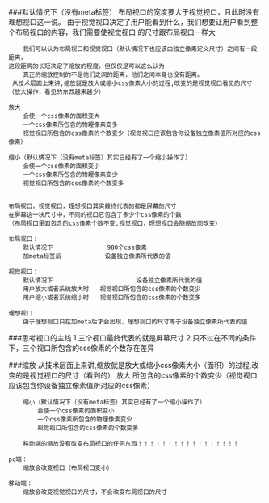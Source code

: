 ###默认情况下（没有meta标签）
	  	布局视口的宽度要大于视觉视口，且此时没有理想视口这一说。
	由于视觉视口决定了用户能看到什么，我们想要让用户看到整个布局视口的内容，我们需要使视觉视口
	的尺寸跟布局视口一样大
	
	    我们可以认为布局视口和视觉视口（默认情况下也应该由独立像素定义尺寸）之间有一段距离，
	这段距离的长短决定了缩放的程度。但仅仅是可以这么认为
	  	真正的缩放控制的不是他们之间的距离，他们之间本身也没有距离。
	 从技术层面上来讲,缩放就是放大或缩小css像素大小的过程,改变的是视觉视口看见的尺寸（放大操作，看见的东西越来越少）
	
	放大
		会使一个css像素的面积变大
		一个css像素所包含的物理像素变多
		视觉视口所包含的css像素的个数变少（视觉视口应该包含你设备独立像素值所对应的css像素）
		
	缩小（默认情况下（没有meta标签）其实已经有了一个缩小操作了）
		会使一个css像素的面积变小
		一个css像素所包含的物理像素变少
		视觉视口所包含的css像素的个数变多
		
		
	布局视口，视觉视口，理想视口其实最终代表的都是屏幕的尺寸
	在屏幕这一块尺寸中，不同的视口它包含了多少个css像素的个数
	（布局视口里面包含的css像素个数不变,视觉视口，理想视口会随缩放而改变）
	
	布局视口：
		默认情况下				980个css像素	
	    加meta标签后			设备独立像素所代表的值
	    
	视觉视口：
		默认情况下				        设备独立像素所代表的值		
	    用户放大或者系统放大时   视觉视口所包含的css像素的个数变少
	    用户缩小或者系统缩小时   视觉视口所包含的css像素的个数变多
	    
	理想视口
		由于理想视口只在加meta后才会出现，理想视口的尺寸等于设备独立像素所代表的值
		
###思考视口的主线
	1.三个视口最终代表的就是屏幕尺寸
	2.只不过在不同的条件下，三个视口所包含的css像素的个数存在差异


###缩放
	从技术层面上来讲,缩放就是放大或缩小css像素大小（面积）的过程,改变的是视觉视口的尺寸（看到的）
		放大
			所包含的css像素的个数变少（视觉视口应该包含你设备独立像素值所对应的css像素）
		
		缩小（默认情况下（没有meta标签）其实已经有了一个缩小操作了）
			会使一个css像素的面积变小
			一个css像素所包含的物理像素变少
			视觉视口所包含的css像素的个数变多
	
		移动端的缩放没有改变布局视口的任何东西！！！！！！！！！！！！！！！！！
	
	pc端：
		缩放会改变视口（布局视口变小）
		
	移动端：
		缩放会改变视觉视口的尺寸，不会改变布局视口的尺寸	